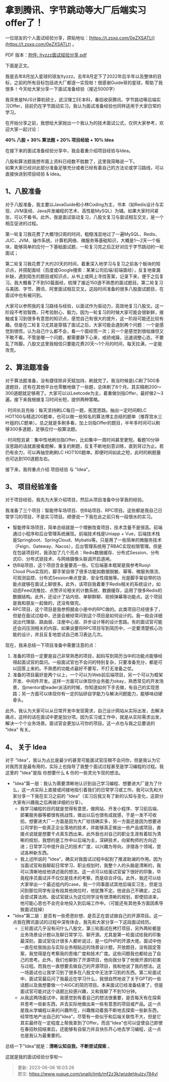 # 拿到腾讯、字节跳动等大厂后端实习offer了！

一位球友的个人面试经验分享，原贴地址：[https://t.zsxq.com/0eZXSATLt](https://t.zsxq.com/0eZXSATLt) 。



PDF 版本：[附件: ltyzzz面试经验分享.pdf](./attachments/ZA_rjHnSkYVRN4cC/ltyzzz面试经验分享.pdf)



下面是正文。



我是去年8月加入星球的球友ltyzzz。去年8月定下了2022年后半年以及整体的目标，之前的所有目标包括进大厂都逐一实现啦！很感谢Guide哥的星球，帮助了我很多！今天给大家分享一下面试准备经验（接近5000字）



我背景是NUS计算机硕士，武汉理工EE本科，春招收获腾讯、字节跳动等后端实习Offer，目前仍在字节跳动实习。我认为面试准备经验也同样适用于大家日常的学习。



在开始分享之前，我想给大家抛出一个我认为的技术面试公式，仅供大家参考，欢迎大家一起讨论：



**40% 八股 + 30% 算法题 + 20% 项目经验 + 10% Idea**



在接下来的面试准备经验分享中，我会着重介绍项目经验与Idea。



八股和算法题我想市面上资料已经数不胜数了，这里我简略说一下。  
如果大家已经对此部分准备足够充分或者已经有着自己的方法论或学习路线，可以直接快进到项目经验 & Idea。



## 1、八股准备


对于八股准备，我主要以JavaGuide和小林Coding为主，书本（如Redis设计与实现、JVM圣经、Java并发编程的艺术、高性能MySQL）为辅。如果大家时间紧张，可以不看书。此外，我是面试驱动复习，八股文复习与面试相互交叉，是一个相互促进的过程。



第一轮复习我花费了大概1到2周的时间，粗糙浅显地过了一遍MySQL、Redis、JUC、JVM、操作系统、计算机网络、微服务等基础知识，大概是1～2天一个板块，能够简单的应付一下基础面试题，一轮复习完之后正好对应于字节跳动的一轮面试；



第二轮复习我花费了大约20天的时间，着重深入地学习与复习之前各个板块的知识点，并搭配面经（百度或Google搜索：某某公司后端/前端面经），反复地查漏补缺，遇到陌生的题目或知识点，从书上或网上寻找答案，记录下来，便于之后复习。我大概看了不到50篇面经，梳理了接近150道不熟悉的面试题目。第二轮复习与美团、字节、腾讯、阿里面试相互交叉。这段时间准备的很多八股面试题目，在面试中也有被问到。



大家可以参照我的复习路线与经验，以面试作为驱动力，高效地复习八股文。这一阶段不考验智商，只考验耐心、毅力。因为一轮复习的时候大家可能会很新鲜，接触或复习到很多有意思的知识点，感觉自己有很大的提升，这一阶段可能还比较有趣。但是在二轮复习尤其是穿插了面试之后，大家可能会遇到两个问题：一个是感觉到很慌，认为自己什么都不会，看一个面经慌一次；另一个是感觉到很枯燥但又不敢不看。不管是哪一个问题，都需要静下心来，戒骄戒躁，迅速调整心态，不要乱了阵脚。八股文这里我相信只要能花费20天～1个月的时间，每天拉满，一定能攻克。



## 2、算法题准备


对于算法题准备，没有捷径除非天赋加持，刷就完了。我当时候是LC刷了500多道题目，还有在其他平台也零散地做了一些题，总体刷了8个月。其实精刷200～300道题就足够用了。大家可以以Leetcode为主，着重做剑指Offer，最好做2～3遍。接下来我根据复习时间长短，提供两种策略。



· 时间长且充裕：每天坚持刷LC每日一题，拓宽思路。抽出一定时间刷LC HOT100与精选200题单，也可以做一些知名的算法博主总结的题单（推荐宫水三叶姐的LC题单）。总之就是多刷多看，加上剑指Offer的题目，半年多时间可以刷够300多道题，足够应付一般算法题。



· 时间短且紧：集中性地刷剑指Offer，比如集中一周时间甚至更短。看题10分钟没思路的话就直接看题解，重复的刷题，反复不断地刻意训练，直到背过为止。若仍有余力，可以再抽空刷刷LC HOT100题单。即便时间如此之短，此时的刷题量也可达到100道题左右。



接下来，我将重点介绍 项目经验 与 "Idea"。



## 3、 项目经验准备


对于项目经验，我先为大家介绍项目，然后从项目准备中分享我的经验。



我准备了三个项目：智能停车场项目、仿B站项目、RPC项目。这些都是我自己日常学习的项目，不是实习项目。顺便说一下我在此之前只有一段很水的实习。



+ 智能停车场项目，简单总结就是一个增删改查项目，技术含量不是很高。前端通过小程序和后台管理系统展现。前端技术栈是Uniapp + Vue，后端技术栈是Springboot、SpringCloud、Mybatis等。只是用了一些简单的微服务技术（Feign、Gateway、Nacos），后台管理系统用了RBAC实现权限管理。但是在包装项目时，我添加了几个亮点：Redis数据缓存、分布式Session、分布式ID、分布式锁技术、与网络摄像头联调开启道闸。
+ 仿B站项目，这个项目含金量要高一些。它后端基本框架是我参考Ruoyi Cloud Plus实现的，脚手架自带了很多功能如数据脱敏、幂等、微服务限流、可观测监控、分布式Session单点登录、安全性措施等。光是脚手架自带的功能点就够在面试上聊很多。此外，该项目我着重于Redis相关的系统设计，如动态Feed流推拉、点赞评论相关的计数系统、数据缓存，运用了很多Redis的数据结构。此外，还设计了站内信、单聊群聊、视频弹幕等功能点。这个项目是我和朋友一起做的，还没有做完。
+ RPC项目，这个项目是我参照掘金小册中的RPC做的。此类项目已经很多了，但是在面试过程中，还是会被经常问到这个项目是如何设计的。我一般会详细说出代理层、路由层、注册中心层、异步设计等的设计思路。有的面试官可能还会问压测相关的内容。如果说要将RPC项目写到简历中，一定要清楚核心功能的设计，并且反复地尝试自己练习表达几次。



现在，我来总结一下项目准备中需要注意的点：



1. 准备的项目一定要是自己非常熟悉的项目，起码写到简历当中的功能点能够经得起面试官的盘问。一般面试官也不会问的特别复杂，只要准备充分，都是可以回答上来的。不熟悉的功能点最好不要写，不打无准备之仗。
2. 准备的项目最好是两个以上，一个可以为Web前后端项目，另一个可以为框架开发、中间件开发。这样一方面可以体现你业务能力okay，熟悉常见的开发场景，当mentor或leader派活的时候，你知道如何下手去做，有自己的实现思路；另一方面可以体现你有一定的钻研自学能力与解决问题能力，能够啃动硬骨头。



此外，我认为大家可以从日常开发中发现需求，自己设计网站从实际出发，去解决痛点，这样的话在面试中更是加分项。因为实习或工作中，就是从实际需求出发，解决一个个业务场景。面试官会更加认可你的项目。这一点也与我之后要说的 "Idea" 有关。



## 4、 关于 Idea


对于 "Idea"，我认为占比是最少的甚至可能面试官压根不会问你，但是我认为它对我而言是最有用的，实际上也指导了我整个面试过程甚至是学习编程的过程。我这里的 "Idea"是指 你想要什么 & 你的一些灵光乍现的想法。



+ "Idea"第一层：我认为需要清晰地认识到自己学习编程、想要进大厂是为了什么，这一点实际上直接或间接地指引着我们的日常学习或工作。我可以先和大家分享一下我在实习之前的 "Idea"（实习后我又有了新的认知与变化，这部分大家有兴趣我之后再做详细的分享）。 
    - 我学习编程的目的就是觉得有意思，做网站、开发小程序、学习前后端、部署服务器等都很有挑战性，做出以后也很有成就感，于是一发不可收拾。想要进大厂一方面是因为大厂给钱确实多，另一方面还是因为想要进公司学到一些真正企业落地的技术，并能够真正做出一些产品或项目，直接点说就是想要干点真东西出来。此外我也对自己的职业生涯有着较为清晰的规划，我想的是工作中以后端为主，深耕技术，向架构师的方向迈进；日常学习中提升自己的技术广度，以兴趣为导向，涉猎各个领域，尝试各种新东西。
    - 我上述所说的 "Idea"，确实对我面试过程中起到了推波助澜的作用。因为当面试官和我聊起日常学习、职业规划时，我整个人的头脑是清晰的，我可以清晰地给他讲述我的想法。这一点可以给面试官留下很好的印象，毕竟程序员面试并不仅仅是技术的考察，而是综合评估。此外，我还可以给大家举出一个最近组内的case，我一个同事面试其他后端实习生，但是当问到那位同学有没有投其他岗位时，他犹豫不定。他说自己不确定，之后会尝试算法岗。面试官就认为这位同学没有很清晰的规划，即使招进来，他可能心思也不会完全地投入到后端工作中。（可能还有其他多方面因素导致面试挂掉）
+ "Idea"第二层：是否有一些奇思妙想、是否正在尝试做自己的开源项目。这一点我在腾讯面试的过程中深有体会，我先和大家分享一下这段面试经历。 
    - 三轮面试几乎没有问什么八股文，第三轮面试在拷打项目，另外两轮都是业务场景设计题以及聊日常学习、聊开源。尤其是第一轮面试给我的印象最深刻，面试官估计很多人都听说过，是一位PHP的开源大佬。面试中他一直在给我抛出与实际业务相贴近的场景设计题，开放题目，没有固定答案，我觉得是在考察我的思维广度和技术广度。这些问题我也都给出了自己的思考。此外，我们也聊到了开源项目，他向我分享了他做开源的初衷与过程。而我也一直想要去做自己的开源项目，我和他说了我的想法。这一场面试也让我学习到了很多在八股文中无法学习到的东西。第二轮面试中，面试官最后问了我最近在学习什么，我很自然地说了关于GPT的一些话题以及我想要做一个AIGC的简历项目。本来面试已经准备结束了，但是面试官可能对这个话题比较感兴趣，又和我聊了不到10分钟。
    - 从我这两场面试中，我感觉到有着自己的想法很重要，是否每天有在探索并思考一些新东西，并去实际地做出来一些有意思的项目或产品。这一点是我从学编程以来的兴趣所在，兴趣推动着我不断地去探索一些新东西，经常性地产出自己的"Idea"。尽管有一些似乎和后端关联性不大，但是它其实最终在一定程度上帮我拿到了Offer。而且"Idea"也可以促使自己即使在春招秋招结束后，还能够有自驱力并且快乐开心地去学习编程，这一点也是我认为最重要的。



总结一下"Idea"就是：**清晰认知自我，不断尝试探索** 。



这就是我的面试经验分享啦～



> 更新: 2023-06-06 18:03:26  
> 原文: <https://www.yuque.com/snailclimb/mf2z3k/wizdehkulzv784vl>
